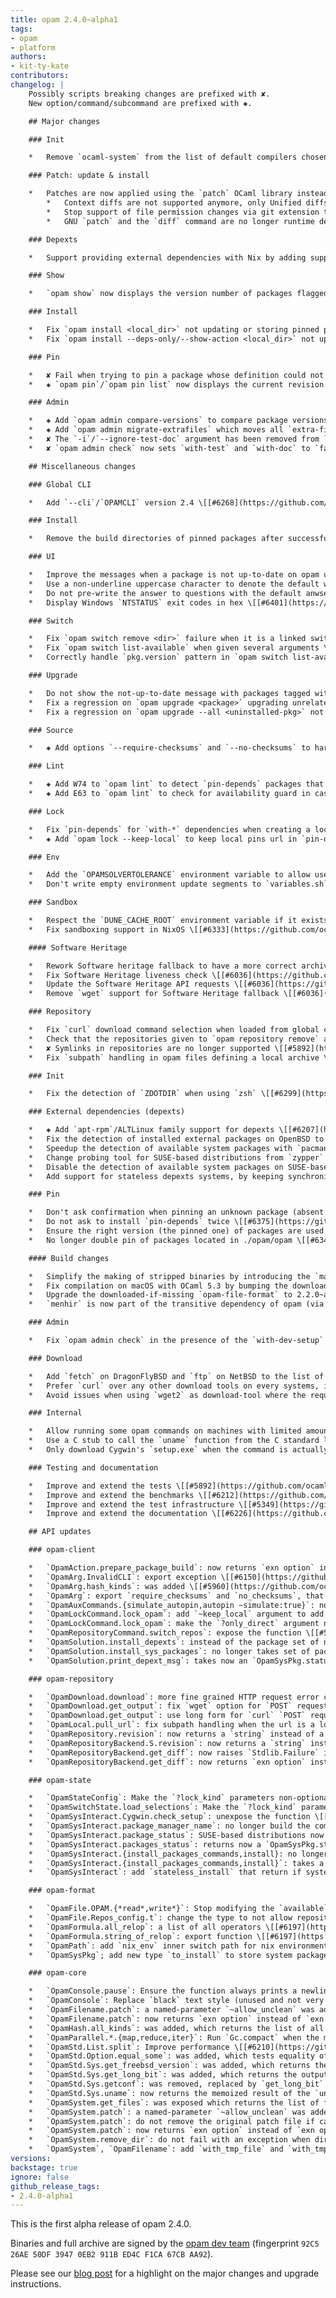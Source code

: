 ```yaml
---
title: opam 2.4.0~alpha1
tags:
- opam
- platform
authors:
- kit-ty-kate
contributors:
changelog: |
    Possibly scripts breaking changes are prefixed with ✘.  
    New option/command/subcommand are prefixed with ◈.

    ## Major changes

    ### Init

    *   Remove `ocaml-system` from the list of default compilers chosen at `opam init` time \[[#6307](https://github.com/ocaml/opam/pull/6307) [@kit-ty-kate](https://github.com/kit-ty-kate) - fix [#3509](https://github.com/ocaml/opam/issues/3509)\]

    ### Patch: update & install

    *   Patches are now applied using the `patch` OCaml library instead of GNU Patch \[[#5892](https://github.com/ocaml/opam/pull/5892) [@kit-ty-kate](https://github.com/kit-ty-kate) - fix [#6019](https://github.com/ocaml/opam/issues/6019) [#6052](https://github.com/ocaml/opam/issues/6052) [#3782](https://github.com/ocaml/opam/issues/3782) [ocaml/setup-ocaml#933](https://github.com/ocaml/setup-ocaml/pull/933)\]
        *   Context diffs are not supported anymore, only Unified diffs are (including its git extensions)
        *   Stop support of file permission changes via git extension to the unified diff specification
        *   GNU `patch` and the `diff` command are no longer runtime dependencies

    ### Depexts

    *   Support providing external dependencies with Nix by adding support for stateless depexts systems \[[#5982](https://github.com/ocaml/opam/pull/5982) [@RyanGibb](https://github.com/RyanGibb) [@rjbou](https://github.com/rjbou) [@kit-ty-kate](https://github.com/kit-ty-kate) - fix [#5124](https://github.com/ocaml/opam/issues/5124)\]

    ### Show

    *   `opam show` now displays the version number of packages flagged with `avoid-version`/`deprecated` gray \[[#6358](https://github.com/ocaml/opam/pull/6358) [@kit-ty-kate](https://github.com/kit-ty-kate) - fix [#6354](https://github.com/ocaml/opam/issues/6354)\]

    ### Install

    *   Fix `opam install <local_dir>` not updating or storing pinned packages' metadata \[[#6209](https://github.com/ocaml/opam/pull/6209) [@kit-ty-kate](https://github.com/kit-ty-kate) - fix [#5567](https://github.com/ocaml/opam/issues/5567)\]
    *   Fix `opam install --deps-only/--show-action <local_dir>` not updating (without storing) pinned packages' metadata \[[#6209](https://github.com/ocaml/opam/pull/6209) [@kit-ty-kate](https://github.com/kit-ty-kate) - fix [#5567](https://github.com/ocaml/opam/issues/5567)\]

    ### Pin

    *   ✘ Fail when trying to pin a package whose definition could not be found instead of forcing interactive edition (e.g. this could happen when making a typo in the package name of a pin-depends) \[[#6319](https://github.com/ocaml/opam/pull/6319) [@kit-ty-kate](https://github.com/kit-ty-kate) - fix [#6322](https://github.com/ocaml/opam/issues/6322)\]
    *   ◈ `opam pin`/`opam pin list` now displays the current revision of a pinned repository in a new column \[[#6274](https://github.com/ocaml/opam/pull/6274) [@desumn](https://github.com/desumn) - fix [#5533](https://github.com/ocaml/opam/issues/5533)\]

    ### Admin

    *   ◈ Add `opam admin compare-versions` to compare package versions for sanity checks \[[#6197](https://github.com/ocaml/opam/pull/6197) [@mbarbin](https://github.com/mbarbin)\]
    *   ◈ Add `opam admin migrate-extrafiles` which moves all `extra-files` of an existing opam repository into `extra-sources` \[[#5960](https://github.com/ocaml/opam/pull/5960) [@hannesm](https://github.com/hannesm) [@rjbou](https://github.com/rjbou) [@kit-ty-kate](https://github.com/kit-ty-kate)\]
    *   ✘ The `-i`/`--ignore-test-doc` argument has been removed from `opam admin check` \[[#6335](https://github.com/ocaml/opam/pull/6335) [@kit-ty-kate](https://github.com/kit-ty-kate)\]
    *   ✘ `opam admin check` now sets `with-test` and `with-doc` to `false` instead of `true` \[[#6335](https://github.com/ocaml/opam/pull/6335) [@kit-ty-kate](https://github.com/kit-ty-kate)\]

    ## Miscellaneous changes

    ### Global CLI

    *   Add `--cli`/`OPAMCLI` version 2.4 \[[#6268](https://github.com/ocaml/opam/pull/6268) [@mbarbin](https://github.com/mbarbin) [@rjbou](https://github.com/rjbou)\]

    ### Install

    *   Remove the build directories of pinned packages after successful builds \[[#6436](https://github.com/ocaml/opam/pull/6436) [@kit-ty-kate](https://github.com/kit-ty-kate)\]

    ### UI

    *   Improve the messages when a package is not up-to-date on opam upgrade \[[#6272](https://github.com/ocaml/opam/pull/6272) [@kit-ty-kate](https://github.com/kit-ty-kate) - fix [#6270](https://github.com/ocaml/opam/issues/6270)\]
    *   Use a non-underline uppercase character to denote the default when asking a question \[[#6289](https://github.com/ocaml/opam/pull/6289) [@hannesm](https://github.com/hannesm) [@kit-ty-kate](https://github.com/kit-ty-kate) - fix [#6288](https://github.com/ocaml/opam/issues/6288)\]
    *   Do not pre-write the answer to questions with the default anwser \[[#6376](https://github.com/ocaml/opam/pull/6376) [@kit-ty-kate](https://github.com/kit-ty-kate)\]
    *   Display Windows `NTSTATUS` exit codes in hex \[[#6401](https://github.com/ocaml/opam/pull/6401) [@dra27](https://github.com/dra27) [@MisterDA](https://github.com/MisterDA)\]

    ### Switch

    *   Fix `opam switch remove <dir>` failure when it is a linked switch \[[#6276](https://github.com/ocaml/opam/pull/6276) [@btjorge](https://github.com/btjorge) - fix [#6275](https://github.com/ocaml/opam/issues/6275)\]
    *   Fix `opam switch list-available` when given several arguments \[[#6318](https://github.com/ocaml/opam/pull/6318) [@kit-ty-kate](https://github.com/kit-ty-kate)\]
    *   Correctly handle `pkg.version` pattern in `opam switch list-available` \[[#6186](https://github.com/ocaml/opam/pull/6186) [@arozovyk](https://github.com/arozovyk) - fix [#6152](https://github.com/ocaml/opam/issues/6152)\]

    ### Upgrade

    *   Do not show the not-up-to-date message with packages tagged with `avoid-version`/`deprecated` \[[#6273](https://github.com/ocaml/opam/pull/6273) [@kit-ty-kate](https://github.com/kit-ty-kate) - fix [#6271](https://github.com/ocaml/opam/issues/6271)\]
    *   Fix a regression on `opam upgrade <package>` upgrading unrelated packages \[[#6373](https://github.com/ocaml/opam/pull/6373) [@AltGr](https://github.com/AltGr)\]
    *   Fix a regression on `opam upgrade --all <uninstalled-pkg>` not upgrading the whole switch \[[#6373](https://github.com/ocaml/opam/pull/6373) [@kit-ty-kate](https://github.com/kit-ty-kate)\]

    ### Source

    *   ◈ Add options `--require-checksums` and `--no-checksums` to harmonise with `opam install` \[[#5563](https://github.com/ocaml/opam/pull/5563) [@rjbou](https://github.com/rjbou)\]

    ### Lint

    *   ◈ Add W74 to `opam lint` to detect `pin-depends` packages that are neither present in the `depends` no `depopts` field \[[#6317](https://github.com/ocaml/opam/pull/6317) [@rjbou](https://github.com/rjbou) - fix [#5795](https://github.com/ocaml/opam/issues/5795)\]
    *   ◈ Add E63 to `opam lint` to check for availability guard in case an opam file contains a `subpath` field \[[#6438](https://github.com/ocaml/opam/pull/6438) [@rjbou](https://github.com/rjbou) [@kit-ty-kate](https://github.com/kit-ty-kate)\]

    ### Lock

    *   Fix `pin-depends` for `with-*` dependencies when creating a lock file \[[#5471](https://github.com/ocaml/opam/pull/5471) [@rjbou](https://github.com/rjbou) - fix [#5428](https://github.com/ocaml/opam/issues/5428)\]
    *   ◈ Add `opam lock --keep-local` to keep local pins url in `pin-depends` field \[[#6411](https://github.com/ocaml/opam/pull/6411) [@rjbou](https://github.com/rjbou) - fix [#4897](https://github.com/ocaml/opam/issues/4897)\]

    ### Env

    *   Add the `OPAMSOLVERTOLERANCE` environment variable to allow users to fix solver timeouts for good \[[#5510](https://github.com/ocaml/opam/pull/5510) [@kit-ty-kate](https://github.com/kit-ty-kate) - fix [#3230](https://github.com/ocaml/opam/issues/3230)\]
    *   Don't write empty environment update segments to `variables.sh` (`FOO += ""` no longer adds `FOO='':"$FOO"; export FOO;`) \[[#6198](https://github.com/ocaml/opam/pull/6198) [@dra27](https://github.com/dra27)\]

    ### Sandbox

    *   Respect the `DUNE_CACHE_ROOT` environment variable if it exists \[[#6326](https://github.com/ocaml/opam/pull/6326) [@smorimoto](https://github.com/smorimoto)\]
    *   Fix sandboxing support in NixOS \[[#6333](https://github.com/ocaml/opam/pull/6333) [@kit-ty-kate](https://github.com/kit-ty-kate)\]

    #### Software Heritage

    *   Rework Software heritage fallback to have a more correct archive retrieval and more fine grained error handling \[[#6036](https://github.com/ocaml/opam/pull/6036) [@rjbou](https://github.com/rjbou) - fix [#5721](https://github.com/ocaml/opam/issues/5721)\]
    *   Fix Software Heritage liveness check \[[#6036](https://github.com/ocaml/opam/pull/6036) [@rjbou](https://github.com/rjbou) - fix [#5721](https://github.com/ocaml/opam/issues/5721)\]
    *   Update the Software Heritage API requests \[[#6036](https://github.com/ocaml/opam/pull/6036) [@rjbou](https://github.com/rjbou)\]
    *   Remove `wget` support for Software Heritage fallback \[[#6036](https://github.com/ocaml/opam/pull/6036) [@rjbou](https://github.com/rjbou) - fix [#5721](https://github.com/ocaml/opam/issues/5721)\]

    ### Repository

    *   Fix `curl` download command selection when loaded from global config file \[[#6302](https://github.com/ocaml/opam/pull/6302) [@rjbou](https://github.com/rjbou)\]
    *   Check that the repositories given to `opam repository remove` actually exist \[[#5014](https://github.com/ocaml/opam/pull/5014) [@kit-ty-kate](https://github.com/kit-ty-kate) - fixes [#5012](https://github.com/ocaml/opam/issues/5012)\]
    *   ✘ Symlinks in repositories are no longer supported \[[#5892](https://github.com/ocaml/opam/pull/5892) [@kit-ty-kate](https://github.com/kit-ty-kate)\]
    *   Fix `subpath` handling in opam files defining a local archive \[[#6439](https://github.com/ocaml/opam/pull/6439) [@rjbou](https://github.com/rjbou)\]

    ### Init

    *   Fix the detection of `ZDOTDIR` when using `zsh` \[[#6299](https://github.com/ocaml/opam/pull/6299) [@acasta-yhliu](https://github.com/acasta-yhliu) - fix [#6281](https://github.com/ocaml/opam/issues/6281)\]

    ### External dependencies (depexts)

    *   ◈ Add `apt-rpm`/ALTLinux family support for depexts \[[#6207](https://github.com/ocaml/opam/pull/6207) [@RiderALT](https://github.com/RiderALT)\]
    *   Fix the detection of installed external packages on OpenBSD to not just consider manually installed packages \[[#6362](https://github.com/ocaml/opam/pull/6362) [@semarie](https://github.com/semarie)\]
    *   Speedup the detection of available system packages with `pacman` and `brew` \[[#6324](https://github.com/ocaml/opam/pull/6324) [@kit-ty-kate](https://github.com/kit-ty-kate)\]
    *   Change probing tool for SUSE-based distributions from `zypper` to `rpm` \[[#6464](https://github.com/ocaml/opam/pull/6464) [@kit-ty-kate](https://github.com/kit-ty-kate)\]
    *   Disable the detection of available system packages on SUSE-based distributions \[[#6464](https://github.com/ocaml/opam/pull/6464) [@kit-ty-kate](https://github.com/kit-ty-kate)\]
    *   Add support for stateless depexts systems, by keeping synchronised already installed systems dependencies with switch state \[[#5982](https://github.com/ocaml/opam/pull/5982) [@RyanGibb](https://github.com/RyanGibb) [@rjbou](https://github.com/rjbou) [@kit-ty-kate](https://github.com/kit-ty-kate)\]

    ### Pin

    *   Don't ask confirmation when pinning an unknown package (absent from repositories) \[[#6309](https://github.com/ocaml/opam/pull/6309) [@kit-ty-kate](https://github.com/kit-ty-kate) [@rjbou](https://github.com/rjbou) - fix [#3199](https://github.com/ocaml/opam/issues/3199)\]
    *   Do not ask to install `pin-depends` twice \[[#6375](https://github.com/ocaml/opam/pull/6375) [@kit-ty-kate](https://github.com/kit-ty-kate) - fix [#6374](https://github.com/ocaml/opam/issues/6374)\]
    *   Ensure the right version (the pinned one) of packages are used when simulating pinning \[[#6256](https://github.com/ocaml/opam/pull/6256) [@rjbou](https://github.com/rjbou) [@kit-ty-kate](https://github.com/kit-ty-kate) - fix [#6248](https://github.com/ocaml/opam/issues/6248) [#6379](https://github.com/ocaml/opam/issues/6379)\]
    *   No longer double pin of packages located in ./opam/opam \[[#6343](https://github.com/ocaml/opam/pull/6343) [@kit-ty-kate](https://github.com/kit-ty-kate) - fix [#6342](https://github.com/ocaml/opam/issues/6342)\]

    #### Build changes

    *   Simplify the making of stripped binaries by introducing the `make opam-stripped` target \[[#6208](https://github.com/ocaml/opam/pull/6208) [@kit-ty-kate](https://github.com/kit-ty-kate)\]
    *   Fix compilation on macOS with OCaml 5.3 by bumping the downloaded-if-missing `mccs` to 1.1+19 \[[#6192](https://github.com/ocaml/opam/pull/6192) [@kit-ty-kate](https://github.com/kit-ty-kate)\]
    *   Upgrade the downloaded-if-missing `opam-file-format` to 2.2.0~alpha1, `spdx_licenses` to 1.3.0 and `dune` to 3.16.1 \[[#6321](https://github.com/ocaml/opam/pull/6321) [#6370](https://github.com/ocaml/opam/pull/6370) [#6192](https://github.com/ocaml/opam/pull/6192) [@kit-ty-kate](https://github.com/kit-ty-kate) - fix [#6369](https://github.com/ocaml/opam/issues/6369)\]
    *   `menhir` is now part of the transitive dependency of opam (via `opam-file-format`) \[[#6321](https://github.com/ocaml/opam/pull/6321) [@kit-ty-kate](https://github.com/kit-ty-kate)\]

    ### Admin

    *   Fix `opam admin check` in the presence of the `with-dev-setup` variable \[[#6331](https://github.com/ocaml/opam/pull/6331) [@kit-ty-kate](https://github.com/kit-ty-kate) - fix [#6329](https://github.com/ocaml/opam/issues/6329)\]

    ### Download

    *   Add `fetch` on DragonFlyBSD and `ftp` on NetBSD to the list of download tools to use, if available \[[#6304](https://github.com/ocaml/opam/pull/6304) [#6305](https://github.com/ocaml/opam/pull/6305) [@kit-ty-kate](https://github.com/kit-ty-kate)\]
    *   Prefer `curl` over any other download tools on every systems, if available \[[#6305](https://github.com/ocaml/opam/pull/6305) [@kit-ty-kate](https://github.com/kit-ty-kate)\]
    *   Avoid issues when using `wget2` as download-tool where the requested url might return an HTML page instead of the expected content \[[#6303](https://github.com/ocaml/opam/pull/6303) [@kit-ty-kate](https://github.com/kit-ty-kate)\]

    ### Internal

    *   Allow running some opam commands on machines with limited amount of memory by running `Gc.compact` while the main process is waiting for the children processes \[[#5396](https://github.com/ocaml/opam/pull/5396) [@kkeundotnet](https://github.com/kkeundotnet)\]
    *   Use a C stub to call the `uname` function from the C standard library instead of calling the `uname` POSIX command \[[#6217](https://github.com/ocaml/opam/pull/6217) [@kit-ty-kate](https://github.com/kit-ty-kate)\]
    *   Only download Cygwin's `setup.exe` when the command is actually going to be displayed or used \[[#6467](https://github.com/ocaml/opam/pull/6467) [@kit-ty-kate](https://github.com/kit-ty-kate)\]

    ### Testing and documentation

    *   Improve and extend the tests \[[#5892](https://github.com/ocaml/opam/pull/5892) [#6276](https://github.com/ocaml/opam/pull/6276) [#6331](https://github.com/ocaml/opam/pull/6331) [#6343](https://github.com/ocaml/opam/pull/6343) [#6378](https://github.com/ocaml/opam/pull/6378) [#6273](https://github.com/ocaml/opam/pull/6273) [#6380](https://github.com/ocaml/opam/pull/6380) [#6373](https://github.com/ocaml/opam/pull/6373) [#6307](https://github.com/ocaml/opam/pull/6307) [#6256](https://github.com/ocaml/opam/pull/6256) [#6412](https://github.com/ocaml/opam/pull/6412) [#6438](https://github.com/ocaml/opam/pull/6438) [#6439](https://github.com/ocaml/opam/pull/6439) [#6436](https://github.com/ocaml/opam/pull/6436) [#6166](https://github.com/ocaml/opam/pull/6166) [#6209](https://github.com/ocaml/opam/pull/6209) [#6198](https://github.com/ocaml/opam/pull/6198) [#6319](https://github.com/ocaml/opam/pull/6319) [#6467](https://github.com/ocaml/opam/pull/6467) [#5643](https://github.com/ocaml/opam/pull/5643) [#5982](https://github.com/ocaml/opam/pull/5982) [@rjbou](https://github.com/rjbou) [@kit-ty-kate](https://github.com/kit-ty-kate) [@btjorge](https://github.com/btjorge)\]
    *   Improve and extend the benchmarks \[[#6212](https://github.com/ocaml/opam/pull/6212) [#6443](https://github.com/ocaml/opam/pull/6443) [@kit-ty-kate](https://github.com/kit-ty-kate)\]
    *   Improve and extend the test infrastructure \[[#5349](https://github.com/ocaml/opam/pull/5349) [#6296](https://github.com/ocaml/opam/pull/6296) [#6274](https://github.com/ocaml/opam/pull/6274) [#6313](https://github.com/ocaml/opam/pull/6313) [#6363](https://github.com/ocaml/opam/pull/6363) [#6192](https://github.com/ocaml/opam/pull/6192) [#5663](https://github.com/ocaml/opam/pull/5663) [#6383](https://github.com/ocaml/opam/pull/6383) [#6444](https://github.com/ocaml/opam/pull/6444) [#6447](https://github.com/ocaml/opam/pull/6447) [#6471](https://github.com/ocaml/opam/pull/6471) [#6469](https://github.com/ocaml/opam/pull/6469) [#5982](https://github.com/ocaml/opam/pull/5982) [@kit-ty-kate](https://github.com/kit-ty-kate) [@rjbou](https://github.com/rjbou) [@RyanGibb](https://github.com/RyanGibb)\]
    *   Improve and extend the documentation \[[#6226](https://github.com/ocaml/opam/pull/6226) [#6231](https://github.com/ocaml/opam/pull/6231) [#6252](https://github.com/ocaml/opam/pull/6252) [#6150](https://github.com/ocaml/opam/pull/6150) [#6267](https://github.com/ocaml/opam/pull/6267) [#6251](https://github.com/ocaml/opam/pull/6251) [#6306](https://github.com/ocaml/opam/pull/6306) [#6315](https://github.com/ocaml/opam/pull/6315) [#5659](https://github.com/ocaml/opam/pull/5659) [#6320](https://github.com/ocaml/opam/pull/6320) [#6338](https://github.com/ocaml/opam/pull/6338) [#6361](https://github.com/ocaml/opam/pull/6361) [#6358](https://github.com/ocaml/opam/pull/6358) [#5627](https://github.com/ocaml/opam/pull/5627) [#6372](https://github.com/ocaml/opam/pull/6372) [#6470](https://github.com/ocaml/opam/pull/6470) [@kit-ty-kate](https://github.com/kit-ty-kate) [@rjbou](https://github.com/rjbou) [@RyanGibb](https://github.com/RyanGibb) [@gridbugs](https://github.com/gridbugs) [@fccm2](https://github.com/fccm2) [@shym](https://github.com/shym) [@hannesm](https://github.com/hannesm) [@tobil4sk](https://github.com/tobil4sk) [@juergenhoetzel](https://github.com/juergenhoetzel) [@MisterDA](https://github.com/MisterDA)\]

    ## API updates

    ### opam-client

    *   `OpamAction.prepare_package_build`: now returns `exn option` instead of `exn option OpamProcess.job` and no longer calls the system GNU Patch \[[#5892](https://github.com/ocaml/opam/pull/5892) [@kit-ty-kate](https://github.com/kit-ty-kate)\]
    *   `OpamArg.InvalidCLI`: export exception \[[#6150](https://github.com/ocaml/opam/pull/6150) [@rjbou](https://github.com/rjbou)\]
    *   `OpamArg.hash_kinds`: was added \[[#5960](https://github.com/ocaml/opam/pull/5960) [@kit-ty-kate](https://github.com/kit-ty-kate)\]
    *   `OpamArg`: export `require_checksums` and `no_checksums`, that are shared with `build_options` \[[#5563](https://github.com/ocaml/opam/pull/5563) [@rjbou](https://github.com/rjbou)\]
    *   `OpamAuxCommands.{simulate_autopin,autopin ~simulate:true}`: now updates the `reinstall` field of the returned `switch_state` if necessary \[[#6209](https://github.com/ocaml/opam/pull/6209) [@kit-ty-kate](https://github.com/kit-ty-kate)\]
    *   `OpamLockCommand.lock_opam`: add `~keep_local` argument to add local pins to pin-depends (and not resolve them) \[[#6411](https://github.com/ocaml/opam/pull/6411) [@rjbou](https://github.com/rjbou)\]
    *   `OpamLockCommand.lock_opam`: make the `?only_direct` argument non-optional \[[#6411](https://github.com/ocaml/opam/pull/6411) [@kit-ty-kate](https://github.com/kit-ty-kate)\]
    *   `OpamRepositoryCommand.switch_repos`: expose the function \[[#5014](https://github.com/ocaml/opam/pull/5014) [@kit-ty-kate](https://github.com/kit-ty-kate)\]
    *   `OpamSolution.install_depexts`: instead of the package set of new package to install, now takes 2 labelled arguments `pkg_to_install` and `pkg_installed` to be able to keep synchronised stateless depext systems \[[#5982](https://github.com/ocaml/opam/pull/5982) [@rjbou](https://github.com/rjbou) [@RyanGibb](https://github.com/RyanGibb) [@kit-ty-kate](https://github.com/kit-ty-kate)\]
    *   `OpamSolution.install_sys_packages`: no longer takes set of package to install but `OpamSysPkg.to_install` \[[#5982](https://github.com/ocaml/opam/pull/5982) [@rjbou](https://github.com/rjbou) [@RyanGibb](https://github.com/RyanGibb) [@kit-ty-kate](https://github.com/kit-ty-kate)\]
    *   `OpamSolution.print_depext_msg`: takes now an `OpamSysPkg.status` instead of sets \[[#5982](https://github.com/ocaml/opam/pull/5982) [@kit-ty-kate](https://github.com/kit-ty-kate) [@RyanGibb](https://github.com/RyanGibb)\]

    ### opam-repository

    *   `OpamDownload.download`: more fine grained HTTP request error code detection for curl \[[#6036](https://github.com/ocaml/opam/pull/6036) [@rjbou](https://github.com/rjbou)\]
    *   `OpamDownload.get_output`: fix `wget` option for `POST` requests \[[#6036](https://github.com/ocaml/opam/pull/6036) [@rjbou](https://github.com/rjbou)\]
    *   `OpamDownload.get_output`: use long form for `curl` `POST` request option \[[#6036](https://github.com/ocaml/opam/pull/6036) [@rjbou](https://github.com/rjbou)\]
    *   `OpamLocal.pull_url`: fix subpath handling when the url is a local archive \[[#6439](https://github.com/ocaml/opam/pull/6439) [@rjbou](https://github.com/rjbou)\]
    *   `OpamRepository.revision`: now returns a `string` instead of a `version` \[[#6409](https://github.com/ocaml/opam/pull/6409) [@kit-ty-kate](https://github.com/kit-ty-kate)\]
    *   `OpamRepositoryBackend.S.revision`: now returns a `string` instead of a `version` \[[#6409](https://github.com/ocaml/opam/pull/6409) [@kit-ty-kate](https://github.com/kit-ty-kate)\]
    *   `OpamRepositoryBackend.get_diff`: now raises `Stdlib.Failure` if an unsupported file type or comparison is detected \[[#5892](https://github.com/ocaml/opam/pull/5892) [@kit-ty-kate](https://github.com/kit-ty-kate)\]
    *   `OpamRepositoryBackend.get_diff`: now returns `exn option` instead of `exn option OpamProcess.job` and no longer calls the system `diff` utility \[[#5892](https://github.com/ocaml/opam/pull/5892) [@kit-ty-kate](https://github.com/kit-ty-kate)\]

    ### opam-state

    *   `OpamStateConfig`: Make the `?lock_kind` parameters non-optional to avoid breaking the library users after they upgrade their opam root \[[#5488](https://github.com/ocaml/opam/pull/5488) [@kit-ty-kate](https://github.com/kit-ty-kate)\]
    *   `OpamSwitchState.load_selections`: Make the `?lock_kind` parameter non-optional to avoid breaking the library users after they upgrade their opam root \[[#5488](https://github.com/ocaml/opam/pull/5488) [@kit-ty-kate](https://github.com/kit-ty-kate)\]
    *   `OpamSysInteract.Cygwin.check_setup`: unexpose the function \[[#6467](https://github.com/ocaml/opam/pull/6467) [@kit-ty-kate](https://github.com/kit-ty-kate)\]
    *   `OpamSysInteract.package_manager_name`: no longer build the command, or run an action to retrieve system package manager name \[[#5982](https://github.com/ocaml/opam/pull/5982) [@rjbou](https://github.com/rjbou)\]
    *   `OpamSysInteract.package_status`: SUSE-based distributions now uses `rpm` instead of `zypper` and no longer return an `available` set of system packages \[[#6464](https://github.com/ocaml/opam/pull/6464) [@kit-ty-kate](https://github.com/kit-ty-kate)\]
    *   `OpamSysInteract.packages_status`: returns now a `OpamSysPkg.status` instead of sets \[[#5982](https://github.com/ocaml/opam/pull/5982) [@kit-ty-kate](https://github.com/kit-ty-kate) [@RyanGib](https://github.com/RyanGib)\]
    *   `OpamSysInteract.{install_packages_commands,install}: no longer takes set of package to install but` OpamSysPkg.to\_install\` \[[#5982](https://github.com/ocaml/opam/pull/5982) [@rjbou](https://github.com/rjbou) [@RyanGibb](https://github.com/RyanGibb) [@kit-ty-kate](https://github.com/kit-ty-kate)\]
    *   `OpamSysInteract.{install_packages_commands,install}`: takes a new argument, a switch stat option, for stateless systems that need to write on switch \[[#5982](https://github.com/ocaml/opam/pull/5982) [@RyanGibb](https://github.com/RyanGibb) [@rjbou](https://github.com/rjbou)\]
    *   `OpamSysInteract`: add `stateless_install` that return if system package manager is stateless one (per switch) \[[#5982](https://github.com/ocaml/opam/pull/5982) [@rjbou](https://github.com/rjbou)\]

    ### opam-format

    *   `OpamFile.OPAM.{*read*,write*}`: Stop modifying the `available` field when handling the builtin `x-*` fields \[[#6438](https://github.com/ocaml/opam/pull/6438) [@kit-ty-kate](https://github.com/kit-ty-kate)\]
    *   `OpamFile.Repos_config.t`: change the type to not allow repositories without an URL \[[#6249](https://github.com/ocaml/opam/pull/6249) [@kit-ty-kate](https://github.com/kit-ty-kate)\]
    *   `OpamFormula.all_relop`: a list of all operators \[[#6197](https://github.com/ocaml/opam/pull/6197) [@mbarbin](https://github.com/mbarbin)\]
    *   `OpamFormula.string_of_relop`: export function \[[#6197](https://github.com/ocaml/opam/pull/6197) [@mbarbin](https://github.com/mbarbin)\]
    *   `OpamPath`: add `nix_env` inner switch path for nix environment \[[#5982](https://github.com/ocaml/opam/pull/5982) [@RyanGibb](https://github.com/RyanGibb)\]
    *   `OpamSysPkg`; add new type `to_install` to store system package to install information, newly requested ones and already installed required ones ; and its empty recode `to_install_empty` and display function `string_of_to_install` \[[#5982](https://github.com/ocaml/opam/pull/5982) [@rjbou](https://github.com/rjbou)\]

    ### opam-core

    *   `OpamConsole.pause`: Ensure the function always prints a newline character at the end \[[#6376](https://github.com/ocaml/opam/pull/6376) [@kit-ty-kate](https://github.com/kit-ty-kate)\]
    *   `OpamConsole`: Replace `black` text style (unused and not very readable) by `gray` \[[#6358](https://github.com/ocaml/opam/pull/6358) [@kit-ty-kate](https://github.com/kit-ty-kate)\]
    *   `OpamFilename.patch`: a named-parameter `~allow_unclean` was added \[[#5892](https://github.com/ocaml/opam/pull/5892) [@kit-ty-kate](https://github.com/kit-ty-kate)\]
    *   `OpamFilename.patch`: now returns `exn option` instead of `exn option OpamProcess.job` and no longer calls the system GNU Patch \[[#5892](https://github.com/ocaml/opam/pull/5892) [@kit-ty-kate](https://github.com/kit-ty-kate)\]
    *   `OpamHash.all_kinds`: was added, which returns the list of all possible values of `OpamHash.kind` \[[#5960](https://github.com/ocaml/opam/pull/5960) [@kit-ty-kate](https://github.com/kit-ty-kate)\]
    *   `OpamParallel.*.{map,reduce,iter}`: Run `Gc.compact` when the main process is waiting for the children processes for the first time \[[#5396](https://github.com/ocaml/opam/pull/5396) [@kkeundotnet](https://github.com/kkeundotnet)\]
    *   `OpamStd.List.split`: Improve performance \[[#6210](https://github.com/ocaml/opam/pull/6210) [@kit-ty-kate](https://github.com/kit-ty-kate)\]
    *   `OpamStd.Option.equal_some`: was added, which tests equality of an option with a value \[[#6381](https://github.com/ocaml/opam/pull/6381) [@kit-ty-kate](https://github.com/kit-ty-kate)\]
    *   `OpamStd.Sys.get_freebsd_version`: was added, which returns the output of the `uname -U` command \[[#6217](https://github.com/ocaml/opam/pull/6217) [@kit-ty-kate](https://github.com/kit-ty-kate)\]
    *   `OpamStd.Sys.get_long_bit`: was added, which returns the output of the `getconf LONG_BIT` command \[[#6217](https://github.com/ocaml/opam/pull/6217) [@kit-ty-kate](https://github.com/kit-ty-kate)\]
    *   `OpamStd.Sys.getconf`: was removed, replaced by `get_long_bit` \[[#6217](https://github.com/ocaml/opam/pull/6217) [@kit-ty-kate](https://github.com/kit-ty-kate)\]
    *   `OpamStd.Sys.uname`: now returns the memoized result of the `uname` function from the C standard library \[[#6217](https://github.com/ocaml/opam/pull/6217) [@kit-ty-kate](https://github.com/kit-ty-kate)\]
    *   `OpamSystem.get_files`: was exposed which returns the list of files (without prefix) inside the given directory \[[#5892](https://github.com/ocaml/opam/pull/5892) [@kit-ty-kate](https://github.com/kit-ty-kate)\]
    *   `OpamSystem.patch`: a named-parameter `~allow_unclean` was added \[[#5892](https://github.com/ocaml/opam/pull/5892) [@kit-ty-kate](https://github.com/kit-ty-kate)\]
    *   `OpamSystem.patch`: do not remove the original patch file if called with `~preprocess:false` \[[#5892](https://github.com/ocaml/opam/pull/5892) [@kit-ty-kate](https://github.com/kit-ty-kate)\]
    *   `OpamSystem.patch`: now returns `exn option` instead of `exn option OpamProcess.job` and no longer calls the system GNU Patch \[[#5892](https://github.com/ocaml/opam/pull/5892) [@kit-ty-kate](https://github.com/kit-ty-kate)\]
    *   `OpamSystem.remove_dir`: do not fail with an exception when directory is a symbolic link \[[#6276](https://github.com/ocaml/opam/pull/6276) [@btjorge](https://github.com/btjorge) [@rjbou](https://github.com/rjbou) - fix [#6275](https://github.com/ocaml/opam/issues/6275)\]
    *   `OpamSystem`, `OpamFilename`: add `with_tmp_file` and `with_tmp_file_job` function, that create a file name in temporary directory and removes it at the end of the call \[[#6036](https://github.com/ocaml/opam/pull/6036) [@rjbou](https://github.com/rjbou)\]
versions:
backstage: true
ignore: false
github_release_tags:
- 2.4.0-alpha1
---
```


This is the first alpha release of opam 2.4.0.

Binaries and full archive are signed by the [opam dev team](https://opam.ocaml.org/opam-dev-pubkey.pgp) (fingerprint `92C5 26AE 50DF 3947 0EB2 911B ED4C F1CA 67CB AA92`).

Please see our [blog post](https://opam.ocaml.org/blog/opam-2-4-0-alpha1) for a highlight on the major changes and upgrade instructions.
